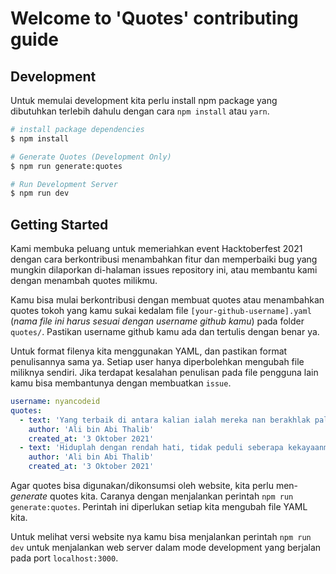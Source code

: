 # Welcome to 'Quotes' contributing guide

## Development
Untuk memulai development kita perlu install npm package yang dibutuhkan terlebih dahulu dengan cara `npm install` atau `yarn`.

```bash
# install package dependencies
$ npm install 

# Generate Quotes (Development Only) 
$ npm run generate:quotes 

# Run Development Server
$ npm run dev
```

## Getting Started
Kami membuka peluang untuk memeriahkan event Hacktoberfest 2021 dengan cara berkontribusi menambahkan fitur dan memperbaiki bug yang mungkin dilaporkan di-halaman issues repository ini, atau membantu kami dengan menambah quotes milikmu. 

Kamu bisa mulai berkontribusi dengan membuat quotes atau menambahkan quotes tokoh yang kamu sukai kedalam file `[your-github-username].yaml` (*nama file ini harus sesuai dengan username github kamu*) pada folder `quotes/`. Pastikan username github kamu ada dan tertulis dengan benar ya.

Untuk format filenya kita menggunakan YAML, dan pastikan format penulisannya sama ya. Setiap user hanya diperbolehkan mengubah file miliknya sendiri. Jika terdapat kesalahan penulisan pada file pengguna lain kamu bisa membantunya dengan membuatkan `issue`.

```yaml
username: nyancodeid
quotes:
  - text: 'Yang terbaik di antara kalian ialah mereka nan berakhlak paling mulia.'
    author: 'Ali bin Abi Thalib'
    created_at: '3 Oktober 2021'
  - text: 'Hiduplah dengan rendah hati, tidak peduli seberapa kekayaanmu.'
    author: 'Ali bin Abi Thalib'
    created_at: '3 Oktober 2021'
```

Agar quotes bisa digunakan/dikonsumsi oleh website, kita perlu men-*generate* quotes kita. Caranya dengan menjalankan perintah `npm run generate:quotes`. Perintah ini diperlukan setiap kita mengubah file YAML kita. 

Untuk melihat versi website nya kamu bisa menjalankan perintah `npm run dev` untuk menjalankan web server dalam mode development yang berjalan pada port `localhost:3000`.
